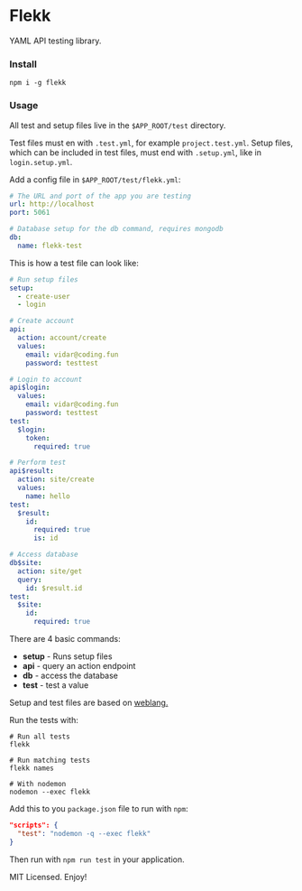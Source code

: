 # Flekk

YAML API testing library.

### Install

```
npm i -g flekk
```

### Usage

All test and setup files live in the `$APP_ROOT/test` directory.

Test files must en with `.test.yml`, for example `project.test.yml`. Setup files, which can be included in test files, must end with `.setup.yml`, like in `login.setup.yml`.

Add a config file in `$APP_ROOT/test/flekk.yml`:
```yml
# The URL and port of the app you are testing
url: http://localhost
port: 5061

# Database setup for the db command, requires mongodb
db:
  name: flekk-test
```

This is how a test file can look like:

```yml
# Run setup files
setup:
  - create-user
  - login

# Create account
api:
  action: account/create
  values:
    email: vidar@coding.fun
    password: testtest

# Login to account
api$login:
  values:
    email: vidar@coding.fun
    password: testtest
test:
  $login:
    token:
      required: true

# Perform test
api$result:
  action: site/create
  values:
    name: hello
test:
  $result:
    id:
      required: true
      is: id

# Access database
db$site:
  action: site/get
  query:
    id: $result.id
test:
  $site:
    id:
      required: true
```

There are 4 basic commands:

* __setup__ - Runs setup files
* __api__   - query an action endpoint
* __db__    - access the database
* __test__  - test a value

Setup and test files are based on [weblang.](https://github.com/eldoy/weblang)

Run the tests with:
```
# Run all tests
flekk

# Run matching tests
flekk names

# With nodemon
nodemon --exec flekk
```

Add this to you `package.json` file to run with `npm`:
```json
"scripts": {
  "test": "nodemon -q --exec flekk"
}
```
Then run with `npm run test` in your application.

MIT Licensed. Enjoy!
